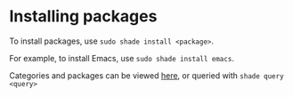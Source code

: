 # Installing packages

To install packages, use `sudo shade install <package>`.

For example, to install Emacs, use `sudo shade install emacs`.

Categories and packages can be viewed [here](https://www.github.com/shade-linux/buildscripts/tree/master/packages/), or queried with `shade query <query>`
